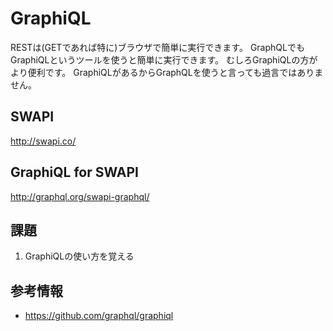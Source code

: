 # GraphiQL

RESTは(GETであれば特に)ブラウザで簡単に実行できます。
GraphQLでもGraphiQLというツールを使うと簡単に実行できます。
むしろGraphiQLの方がより便利です。
GraphiQLがあるからGraphQLを使うと言っても過言ではありません。

## SWAPI

http://swapi.co/

## GraphiQL for SWAPI

http://graphql.org/swapi-graphql/

## 課題

1. GraphiQLの使い方を覚える

## 参考情報

- https://github.com/graphql/graphiql
